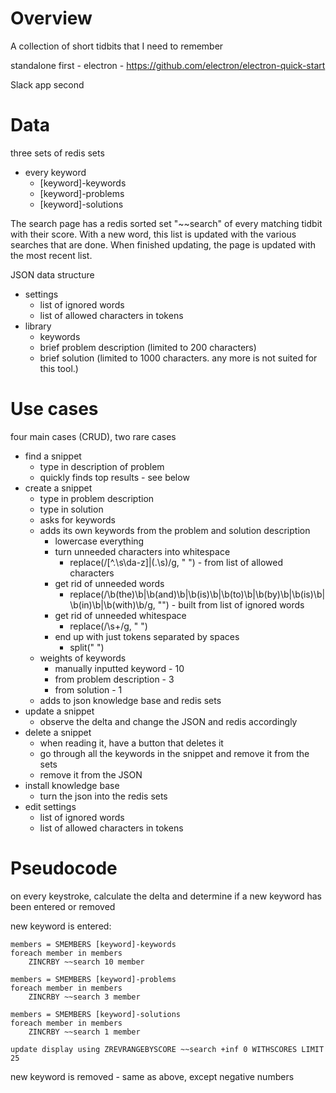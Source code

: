 # Overview

A collection of short tidbits that I need to remember

standalone first - electron - https://github.com/electron/electron-quick-start

Slack app second

# Data

three sets of redis sets

- every keyword
  - [keyword]-keywords
  - [keyword]-problems
  - [keyword]-solutions

The search page has a redis sorted set "~~search" of every matching tidbit with their score. With a new word, this list is updated with the various searches that are done. When finished updating, the page is updated with the most recent list.

JSON data structure

- settings
  - list of ignored words
  - list of allowed characters in tokens
- library
  - keywords
  - brief problem description (limited to 200 characters)
  - brief solution (limited to 1000 characters. any more is not suited for this tool.)

# Use cases

four main cases (CRUD), two rare cases

- find a snippet
  - type in description of problem
  - quickly finds top results - see below
- create a snippet
  - type in problem description
  - type in solution
  - asks for keywords
  - adds its own keywords from the problem and solution description
    - lowercase everything
    - turn unneeded characters into whitespace
      - replace(/[^\.\s\da-z]|(\.\s)/g, " ") - from list of allowed characters
    - get rid of unneeded words
      - replace(/\b(the)\b|\b(and)\b|\b(is)\b|\b(to)\b|\b(by)\b|\b(is)\b|\b(in)\b|\b(with)\b/g, "") - built from list of ignored words
    - get rid of unneeded whitespace
      - replace(/\s+/g, " ")
    - end up with just tokens separated by spaces
      - split(" ")
  - weights of keywords
    - manually inputted keyword - 10
    - from problem description - 3
    - from solution - 1
  - adds to json knowledge base and redis sets
- update a snippet
  - observe the delta and change the JSON and redis accordingly
- delete a snippet
  - when reading it, have a button that deletes it
  - go through all the keywords in the snippet and remove it from the sets
  - remove it from the JSON
- install knowledge base
  - turn the json into the redis sets
- edit settings
  - list of ignored words
  - list of allowed characters in tokens

# Pseudocode

on every keystroke, calculate the delta and determine if a new keyword has been entered or removed

new keyword is entered:

	members = SMEMBERS [keyword]-keywords
	foreach member in members
		ZINCRBY ~~search 10 member

	members = SMEMBERS [keyword]-problems
	foreach member in members
		ZINCRBY ~~search 3 member

	members = SMEMBERS [keyword]-solutions
	foreach member in members
		ZINCRBY ~~search 1 member

	update display using ZREVRANGEBYSCORE ~~search +inf 0 WITHSCORES LIMIT 25

new keyword is removed - same as above, except negative numbers


